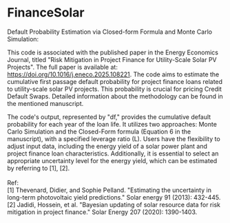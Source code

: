 # FinanceSolar

Default Probability Estimation via Closed-form Formula and Monte Carlo Simulation:<br>

This code is associated with the published paper in the Energy Economics Journal, titled "Risk Mitigation in Project Finance for Utility-Scale Solar PV Projects". The full paper is available at: https://doi.org/10.1016/j.eneco.2025.108221. The code aims to estimate the cumulative first passage default probability for project finance loans related to utility-scale solar PV projects. This probability is crucial for pricing Credit Default Swaps. Detailed information about the methodology can be found in the mentioned manuscript. <br>

The code's output, represented by "df," provides the cumulative default probability for each year of the loan life. It utilizes two approaches: Monte Carlo Simulation and the Closed-Form formula (Equation 6 in the manuscript), with a specified leverage ratio (L). Users have the flexibility to adjust input data, including the energy yield of a solar power plant and project finance loan characteristics. Additionally, it is essential to select an appropriate uncertainty level for the energy yield, which can be estimated by referring to [1], [2]. <br>
<br>
Ref: <br>
[1] Thevenard, Didier, and Sophie Pelland. "Estimating the uncertainty in long-term photovoltaic yield predictions." Solar energy 91 (2013): 432-445. <br>
[2] Jadidi, Hossein, et al. "Bayesian updating of solar resource data for risk mitigation in project finance." Solar Energy 207 (2020): 1390-1403. <br>
